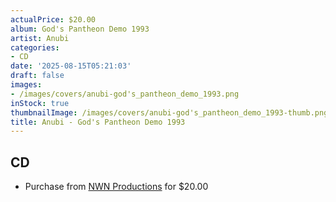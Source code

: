 ```yaml
---
actualPrice: $20.00
album: God's Pantheon Demo 1993
artist: Anubi
categories:
- CD
date: '2025-08-15T05:21:03'
draft: false
images:
- /images/covers/anubi-god's_pantheon_demo_1993.png
inStock: true
thumbnailImage: /images/covers/anubi-god's_pantheon_demo_1993-thumb.png
title: Anubi - God's Pantheon Demo 1993
---
```


## CD
* Purchase from [NWN Productions](http://shop.nwnprod.com/index.php?route=product/product&path=93&product_id=51681&sort=pd.name&order=ASC) for $20.00
